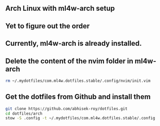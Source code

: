 ## Arch Linux with ml4w-arch setup
## Yet to figure out the order
## Currently, ml4w-arch is already installed. 
## Delete the content of the nvim folder in ml4w-arch
```zsh
rm ~/.mydotfiles/com.ml4w.dotfiles.stable/.config/nvim/init.vim

```

## Get the dotfiles from Github and install them

```zsh
git clone https://github.com/abhisek-roy/dotfiles.git
cd dotfiles/arch
stow -S .config -t ~/.mydotfiles/com.ml4w.dotfiles.stable/.config
```
